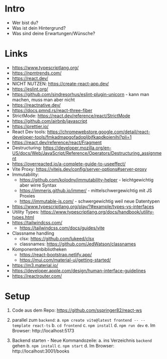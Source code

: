 # Intro
- Wer bist du?
- Was ist dein Hintergrund?
- Was sind deine Erwartungen/Wünsche?
  
# Links
- https://www.typescriptlang.org/
- https://npmtrends.com/
- https://react.dev/
- NICHT NUTZEN: https://create-react-app.dev/
- https://eslint.org/
- https://github.com/sindresorhus/eslint-plugin-unicorn - kann man machen, muss man aber nicht
- https://reactnative.dev/
- https://docs.pmnd.rs/react-three-fiber
- StrictMode: https://react.dev/reference/react/StrictMode
- https://github.com/airbnb/javascript
- https://prettier.io/
- React Dev tools: https://chromewebstore.google.com/detail/react-developer-tools/fmkadmapgofadopljbjfkapdkoienihi?pli=1
- https://react.dev/reference/react/Fragment
- Destructuring: https://developer.mozilla.org/en-US/docs/Web/JavaScript/Reference/Operators/Destructuring_assignment
- https://overreacted.io/a-complete-guide-to-useeffect/
- Vite Proxy: https://vitejs.dev/config/server-options#server-proxy
- Immutability:
  - https://github.com/kolodny/immutability-helper - leichtgewichtig aber wirre Syntax
  - https://immerjs.github.io/immer/ - mittelschwergewichtig mit JS Proxies
  - https://immutable-js.com/ - schwergewichtig weil neue Datentypen
- https://www.typescriptlang.org/play/?#example/types-vs-interfaces
- Utility Types: https://www.typescriptlang.org/docs/handbook/utility-types.html
- https://tailwindcss.com/
  - https://tailwindcss.com/docs/guides/vite
- Classname handling
  - clsx: https://github.com/lukeed/clsx
  - classnames: https://github.com/JedWatson/classnames
- Komponentenbibliotheken
  - https://react-bootstrap.netlify.app/
  - https://mui.com/material-ui/getting-started/
- https://m3.material.io/
- https://developer.apple.com/design/human-interface-guidelines
- https://reactrouter.com/

# Setup

1. Code aus dem Repo: https://github.com/sspringer82/react-ws

2. parallel zum `backend`: 
a. `npm create vite@latest frontend -- --template react-ts`
b. `cd frontend`
c. `npm install`
d. `npm run dev`
e. Im Browser: http://localhost:5173 

3. Backend starten - Neue Kommandozeile:
a. ins Verzeichnis `backend` gehen
b. `npm install`
c. `npm start`
d. Im Browser: http://localhost:3001/books